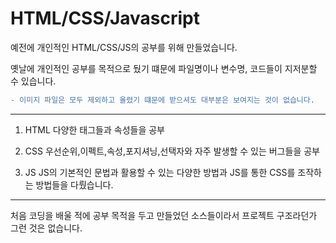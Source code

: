 HTML/CSS/Javascript
==============

예전에 개인적인 HTML/CSS/JS의 공부를 위해 만들었습니다.
   
옛날에 개인적인 공부를 목적으로 뒀기 떄문에 파일명이나 변수명, 코드들이 지저분할 수 있습니다.
  
```diff 
- 이미지 파일은 모두 제외하고 올렸기 떄문에 받으셔도 대부분은 보여지는 것이 없습니다.
```
   
*****

1. HTML
다양한 태그들과 속성들을 공부

2. CSS
우선순위,이펙트,속성,포지셔닝,선택자와 자주 발생할 수 있는 버그들을 공부

3. JS
JS의 기본적인 문법과 활용할 수 있는 다양한 방법과 JS를 통한 CSS를 조작하는 방법들을 다뤘습니다.

*****

처음 코딩을 배울 적에 공부 목적을 두고 만들었던 소스들이라서 프로젝트 구조라던가 그런 것은 없습니다.

